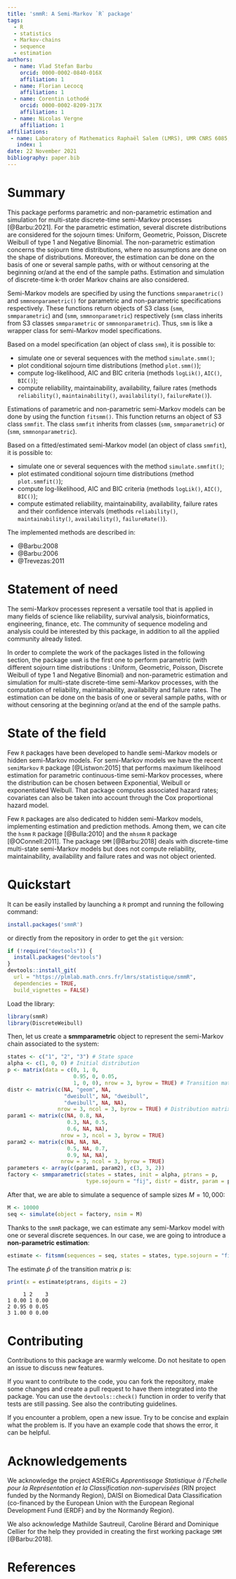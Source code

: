 ```yaml
---
title: 'smmR: A Semi-Markov `R` package'
tags:
  - R
  - statistics
  - Markov-chains
  - sequence
  - estimation
authors:
  - name: Vlad Stefan Barbu
    orcid: 0000-0002-0840-016X
    affiliation: 1
  - name: Florian Lecocq
    affiliation: 1
  - name: Corentin Lothodé
    orcid: 0000-0002-8209-317X
    affiliation: 1
  - name: Nicolas Vergne
    affiliation: 1
affiliations:
 - name: Laboratory of Mathematics Raphaël Salem (LMRS), UMR CNRS 6085, University of Rouen Normandy, France
   index: 1
date: 22 November 2021
bibliography: paper.bib
---
```


# Summary

This package performs parametric and non-parametric estimation and simulation for multi-state discrete-time semi-Markov processes [@Barbu:2021]. For the parametric estimation, several discrete distributions are considered for the sojourn times: Uniform, Geometric, Poisson, Discrete Weibull of type 1 and Negative Binomial. The non-parametric estimation concerns the sojourn time distributions, where no assumptions are done on the shape of distributions. Moreover, the estimation can be done on the basis of one or several sample paths, with or without censoring at the beginning or/and at the end of the sample paths. Estimation and simulation of discrete-time k-th order Markov chains are also considered.

Semi-Markov models are specified by using the functions `smmparametric()` and `smmnonparametric()` for parametric and non-parametric specifications respectively. These functions return objects of S3 class (`smm`, `smmparametric`) and (`smm`, `smmnonparametric`) respectively (`smm` class inherits from S3 classes `smmparametric` or `smmnonparametric`). Thus, `smm` is like a wrapper class for semi-Markov model specifications.

Based on a model specification (an object of class `smm`), it is possible to:

* simulate one or several sequences with the method `simulate.smm()`;
* plot conditional sojourn time distributions (method `plot.smm()`);
* compute log-likelihood, AIC and BIC criteria (methods `logLik()`, `AIC()`, `BIC()`);
* compute reliability, maintainability, availability, failure rates (methods `reliability()`, `maintainability()`, `availability()`, `failureRate()`).

Estimations of parametric and non-parametric semi-Markov models can be done by using the function `fitsmm()`. This function returns an object of S3 class `smmfit`. The class `smmfit` inherits from classes (`smm`, `smmparametric`) or (`smm`, `smmnonparametric`).

Based on a fitted/estimated semi-Markov model (an object of class `smmfit`), it is possible to:

* simulate one or several sequences with the method `simulate.smmfit()`;
* plot estimated conditional sojourn time distributions (method `plot.smmfit()`);
* compute log-likelihood, AIC and BIC criteria (methods `logLik()`, `AIC()`, `BIC()`);
* compute estimated reliability, maintainability, availability, failure rates and their confidence intervals (methods `reliability()`, `maintainability()`, `availability()`, `failureRate()`).

The implemented methods are described in:

* @Barbu:2008
* @Barbu:2006
* @Trevezas:2011

# Statement of need

The semi-Markov processes represent a versatile tool that is applied in many fields of science like reliability, survival analysis, bioinformatics, engineering, finance, etc. The community of sequence modeling and analysis could be interested by this package, in addition to all the applied community already listed. 

In order to complete the work of the packages listed in the following section, the package `smmR` is the first one to perform parametric (with different sojourn time distributions : Uniform, Geometric, Poisson, Discrete Weibull of type 1 and Negative Binomial) and non-parametric estimation and simulation for multi-state discrete-time semi-Markov processes, with the computation of reliability, maintainability, availability  and failure rates. The estimation can be done on the basis of one or several sample paths, with or without censoring at the beginning or/and at the end of the sample paths.

# State of the field

Few `R` packages have been developed to handle semi-Markov models or hidden semi-Markov models. For semi-Markov models we have the recent `semiMarkov` `R` package [@Listwon:2015] that performs maximum likelihood estimation for parametric continuous-time semi-Markov processes, where the distribution can be chosen between Exponential, Weibull or exponentiated Weibull. That package computes associated hazard rates; covariates can also be taken into account through the Cox proportional hazard model.

Few `R` packages are also dedicated to hidden semi-Markov models, implementing estimation and prediction methods. Among them, we can cite the `hsmm` `R` package [@Bulla:2010] and the `mhsmm` `R` package [@OConnell:2011]. The package `SMM` [@Barbu:2018] deals with discrete-time multi-state semi-Markov models but does not compute reliability, maintainability, availability and failure rates and was not object oriented.


# Quickstart

It can be easily installed by launching a `R` prompt and running the following command:

```r
install.packages('smmR')
```

or directly from the repository in order to get the `git` version:

```r
if (!require("devtools")) {
  install.packages("devtools")
}
devtools::install_git(
  url = "https://plmlab.math.cnrs.fr/lmrs/statistique/smmR",
  dependencies = TRUE,
  build_vignettes = FALSE)
```

Load the library:

```r
library(smmR)
library(DiscreteWeibull)
```

Then, let us create a **smmparametric** object to represent the semi-Markov chain associated to the system:

```r
states <- c("1", "2", "3") # State space
alpha <- c(1, 0, 0) # Initial distribution
p <- matrix(data = c(0, 1, 0, 
                     0.95, 0, 0.05, 
                     1, 0, 0), nrow = 3, byrow = TRUE) # Transition matrix
distr <- matrix(c(NA, "geom", NA, 
                  "dweibull", NA, "dweibull", 
                  "dweibull", NA, NA), 
                nrow = 3, ncol = 3, byrow = TRUE) # Distribution matrix
param1 <- matrix(c(NA, 0.8, NA, 
                   0.3, NA, 0.5,
                   0.6, NA, NA), 
                 nrow = 3, ncol = 3, byrow = TRUE)
param2 <- matrix(c(NA, NA, NA, 
                   0.5, NA, 0.7,
                   0.9, NA, NA), 
                 nrow = 3, ncol = 3, byrow = TRUE)
parameters <- array(c(param1, param2), c(3, 3, 2))
factory <- smmparametric(states = states, init = alpha, ptrans = p, 
                         type.sojourn = "fij", distr = distr, param = parameters)
```

After that, we are able to simulate a sequence of sample sizes $M = 10,000$:

```r
M <- 10000
seq <- simulate(object = factory, nsim = M)
```

Thanks to the `smmR` package, we can estimate any semi-Markov model
with one or several discrete sequences. In our case, we are going to
introduce a **non-parametric estimation**:

```r
estimate <- fitsmm(sequences = seq, states = states, type.sojourn = "fij")
```

The estimate $\hat{p}$ of the transition matrix $p$ is:

```r
print(x = estimate$ptrans, digits = 2)
```

```
     1 2    3
1 0.00 1 0.00
2 0.95 0 0.05
3 1.00 0 0.00
```

# Contributing

Contributions to this package are warmly welcome. Do not hesitate to open an issue to discuss new features. 

If you want to contribute to the code, you can fork the repository, make some changes and create a pull request to have them integrated into the package. You can use the `devtools::check()` function in order to verify that tests are still passing. See also the contributing guidelines.

If you encounter a problem, open a new issue. Try to be concise and explain what the problem is. If you have an example code that shows the error, it can be helpful.

# Acknowledgements

We acknowledge the project AStERiCs _Apprentissage Statistique à l'Echelle pour la Représentation et la Classification non-supervisées_ (RIN project funded by the Normandy Region), DAISI on Biomedical Data Classification (co-financed by the European Union with the European Regional Development Fund (ERDF) and by the Normandy Region).

We also acknowledge Mathilde Sautreuil, Caroline Bérard and Dominique Cellier for the help they provided in creating the first working package `SMM` [@Barbu:2018].

# References
